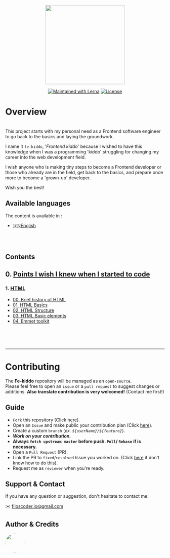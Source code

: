 <p align="center">
  <a href="https://github.com/filoscoder/fe-kiddo">
    <img width="250px" src="https://user-images.githubusercontent.com/50701501/103566841-05555600-4ec3-11eb-8985-8967c3f3fe61.png"><br/>
  </a>
</p>
<p align="center">
  <a href="https://lerna.js.org/"><img src="https://img.shields.io/badge/PRs-Welcome-brightgreen.svg" alt="Maintained with Lerna"></a>
  <a href="/LICENSE"><img src="https://img.shields.io/badge/License-MIT-blue.svg" alt="License"></a>
</p>



# Overview
<br>
This project starts with my personal need as a Frontend software engineer to go back to the basics and laying the groundwork.
<br>

I name it `fe-kiddo`, '_Frontend kiddo_' because I wished to have this knowledge when I was a programming 'kiddo' struggling for changing my career into the web development field.
<br>

I wish anyone who is making tiny steps to become a Frontend developer or those who already are in the field, get back to the basics, and prepare once more to become a 'grown-up' developer.

Wish you the best!

## Available languages
The content is available in :
- 🇺🇸[English](/tree/master/contents/en)
<br>
<br>
 

## Contents

## 0. [Points I wish I knew when I started to code](/tree/master/contents/en/wish-points.md)
### 1. [HTML](/tree/master/contents/en/HTML)
- [00. Brief history of HTML](/contents/en/HTML/00-history.md)
- [01. HTML Basics](/contents/en/HTML/01-basics.md)
- [02. HTML Structure](/contents/en/HTML/02-structure.md)
- [03. HTML Basic elements](/contents/en/HTML/03-elements.md)
- [04. Emmet toolkit](/contents/en/HTML/04-emmet.md)


<br>
<br>
<br>

---

# Contributing
The **Fe-kiddo** repository will be managed as an `open-source`. <br>
Please feel free to open an `issue` or a `pull request` to suggest changes or additions.
**Also translate contribution is very welcomed!** (Contact me first!)

## Guide 
- `Fork` this repository (Click [here](https://github.com/filoscoder/fe-kiddo/fork)).
- Open an `Issue` and make public your contribution plan (Click [here](https://github.com/filoscoder/fe-kiddo/issues)).
- Create a custom `branch` (_ex. `${userName}/${feature}`_).
- ***Work on your contribution.***
- **Always `fetch upstream master` before push. `Pull`/ `Rebase` if is necessary.**
- Open a `Pull Request` (PR).
- Link the PR to `fixed`/`resolved` Issue you worked on. (Click [here](https://docs.github.com/en/free-pro-team@latest/github/managing-your-work-on-github/linking-a-pull-request-to-an-issue) if don't know how to do this).
- Request me as `reviewer` when you're ready.
## Support & Contact

If you have any question or suggestion, don't hesitate to contact me:

✉️ [filoscoder.io@gmail.com](mailto:filoscoder.io@gmail.com)


## Author & Credits
<a src="https://github.com/filoscoder">
<img width="60px" style="border-radius: 50%;" src="https://avatars.githubusercontent.com/filoscoder">
</a>

